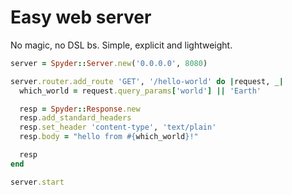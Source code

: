 
# Easy web server

No magic, no DSL bs. Simple, explicit and lightweight.

```ruby
server = Spyder::Server.new('0.0.0.0', 8080)

server.router.add_route 'GET', '/hello-world' do |request, _|
  which_world = request.query_params['world'] || 'Earth'

  resp = Spyder::Response.new
  resp.add_standard_headers
  resp.set_header 'content-type', 'text/plain'
  resp.body = "hello from #{which_world}!"

  resp
end

server.start
```
